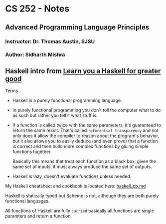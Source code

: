 # CS 252 - Notes
## Advanced Programming Language Principles
### Instructor: Dr. Thomas Austin, SJSU
### Author: Sidharth Mishra



## Haskell intro from [Learn you a Haskell for greater good](http://learnyouahaskell.com/introduction)

Terms

* Haskell is a purely functional programming language.

* In purely functional programming you don't tell the computer what to do as such but rather you tell it what stuff is.

* If a function is called twice with the same parameters, it's guaranteed to return the same result. That's called `referential transparency` and not only does it allow the compiler to reason about the program's behavior, but it also allows you to easily deduce (and even prove) that a function is correct and then build more complex functions by gluing simple functions together.

  Basically this means that treat each function as a black box, given the same set of inputs, it must always produce the same set of outputs.


* Haskell is lazy, doesn't evaluate functions unless needed.

My Haskell cheatsheet and cookbook is located here: [haskell_cb.md](./haskell_cb.md)

Haskell is statically typed but Scheme is not, although they are both purely functional languages.

All functions of Haskell are fully `curried` basically all functions are single paramters and return a function.